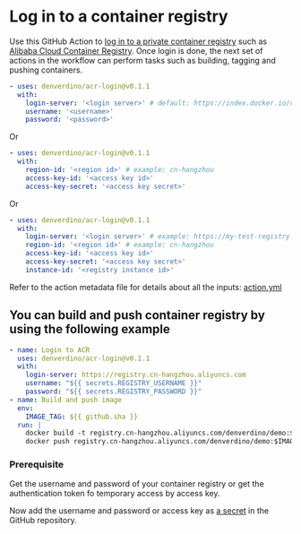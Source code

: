 # Log in to a container registry
Use this GitHub Action to [log in to a private container registry](https://docs.docker.com/engine/reference/commandline/login/) such as [Alibaba Cloud Container Registry](https://www.aliyun.com/product/acr). Once login is done, the next set of actions in the workflow can perform tasks such as building, tagging and pushing containers.

```yaml
- uses: denverdino/acr-login@v0.1.1
  with:
    login-server: '<login server>' # default: https://index.docker.io/v1/
    username: '<username>'
    password: '<password>'
```

Or

```yaml
- uses: denverdino/acr-login@v0.1.1
  with:
    region-id: '<region id>' # example: cn-hangzhou
    access-key-id: '<access key id>'
    access-key-secret: '<access key secret>'
```

Or

```yaml
- uses: denverdino/acr-login@v0.1.1
  with:
    login-server: '<login server>' # example: https://my-test-registry.cn-hangzhou.cr.aliyuncs.com
    region-id: '<region id>' # example: cn-hangzhou
    access-key-id: '<access key id>'
    access-key-secret: '<access key secret>'
    instance-id: '<registry instance id>'
```

Refer to the action metadata file for details about all the inputs: [action.yml](https://github.com/denverdino/acr-login/blob/master/action.yml)

## You can build and push container registry by using the following example
```yaml
- name: Login to ACR
  uses: denverdino/acr-login@v0.1.1
  with:
    login-server: https://registry.cn-hangzhou.aliyuncs.com
    username: "${{ secrets.REGISTRY_USERNAME }}"
    password: "${{ secrets.REGISTRY_PASSWORD }}"
- name: Build and push image
  env:
    IMAGE_TAG: ${{ github.sha }}
  run: |
    docker build -t registry.cn-hangzhou.aliyuncs.com/denverdino/demo:$IMAGE_TAG .
    docker push registry.cn-hangzhou.aliyuncs.com/denverdino/demo:$IMAGE_TAG
```

### Prerequisite
Get the username and password of your container registry or get the authentication token fo temporary access by access key. 

Now add the username and password or access key as [a secret](https://developer.github.com/actions/managing-workflows/storing-secrets/) in the GitHub repository.
